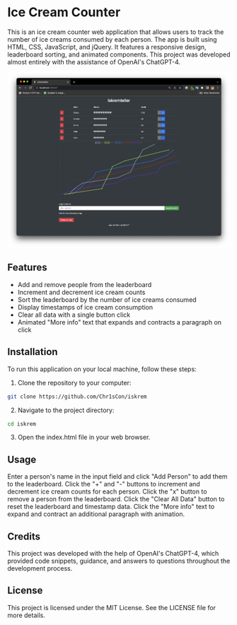 # Ice Cream Counter

This is an ice cream counter web application that allows users to track the number of ice creams consumed by each person. The app is built using HTML, CSS, JavaScript, and jQuery. It features a responsive design, leaderboard sorting, and animated components. This project was developed almost entirely with the assistance of OpenAI's ChatGPT-4.

![Ice Cream Counter](/screenshot.png?raw=true)

## Features

- Add and remove people from the leaderboard
- Increment and decrement ice cream counts
- Sort the leaderboard by the number of ice creams consumed
- Display timestamps of ice cream consumption
- Clear all data with a single button click
- Animated "More info" text that expands and contracts a paragraph on click

## Installation

To run this application on your local machine, follow these steps:

1. Clone the repository to your computer:

```bash
git clone https://github.com/Chr1sCon/iskrem
```

2. Navigate to the project directory:

```bash
cd iskrem
```

3. Open the index.html file in your web browser.

## Usage

Enter a person's name in the input field and click "Add Person" to add them to the leaderboard.
Click the "+" and "-" buttons to increment and decrement ice cream counts for each person.
Click the "x" button to remove a person from the leaderboard.
Click the "Clear All Data" button to reset the leaderboard and timestamp data.
Click the "More info" text to expand and contract an additional paragraph with animation.

## Credits

This project was developed with the help of OpenAI's ChatGPT-4, which provided code snippets, guidance, and answers to questions throughout the development process.

## License

This project is licensed under the MIT License. See the LICENSE file for more details.